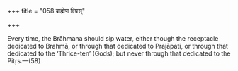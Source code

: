 +++
title = "058 ब्राह्मेण विप्रस्"

+++

Every time, the Brāhmana should sip water, either though the receptacle dedicated to Brahmā, or through that dedicated to Prajāpati, or through that dedicated to the ‘Thrice-ten’ (Gods); but never through that dedicated to the Pitṛs.—(58)